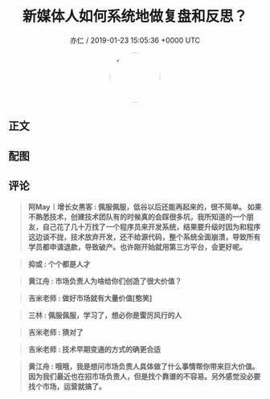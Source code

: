 <h1 align="center">新媒体人如何系统地做复盘和反思？</h1>
<p align="center">
    <a>亦仁 / 2019-01-23 15:05:36 &#43;0000 UTC</a>
</p>

<div align="center">
    <img src="https://images.zsxq.com/Fn3NQqCN8nuGF86yZPXSbEsl0mb3?e=1590940799&amp;token=kIxbL07-8jAj8w1n4s9zv64FuZZNEATmlU_Vm6zD:pfbNc8W3hS0oYG_hyXXh_rHMHuc=" width="100" height="100" style="border:1px solid;border-radius:50%; color:#ffffff"/>
</div>

## 正文

<div>

</div>

## 配图
<div class="image" align="center">

</div>

## 评论

<div align="left">
<div>

<blockquote >
<span> <strong>阿May｜增长女黑客 : 佩服佩服，低谷以后还能再起来的，很不简单。
如果不熟悉技术，创建技术团队有的时候真的会踩很多坑，我所知道的一个朋友，自己花了几十万找了一个程序员来开发系统，结果要升级时因为和程序这边谈不拢，技术放弃开发，还不给源代码，整个系统全面崩溃，导致所有学员都申请退款，导致破产。也许刚开始就用第三方平台，会更好呢。 </strong></span>
</blockquote>

<blockquote >
<span> <strong>抑或 : 个个都是人才 </strong></span>
</blockquote>

<blockquote >
<span> <strong>黄江舟 : 市场负责人为啥给你们创造了很大价值？ </strong></span>
</blockquote>

<blockquote >
<span> <strong>吉米老师 : 做好市场就有大量价值[憨笑] </strong></span>
</blockquote>

<blockquote >
<span> <strong>三林 : 佩服佩服，学习了，想必你是雷厉风行的人 </strong></span>
</blockquote>

<blockquote >
<span> <strong>吉米老师 : 猜对了 </strong></span>
</blockquote>

<blockquote >
<span> <strong>吉米老师 : 技术早期变通的方式的确更合适 </strong></span>
</blockquote>

<blockquote >
<span> <strong>黄江舟 : 哦哦，我是想问市场负责人具体做了什么事情帮你带来巨大价值。因为我们最近也在招市场负责人，但是找个靠谱的不容易。另外感觉没必要找个市场，运营就搞了。 </strong></span>
</blockquote>

</div>
</div>